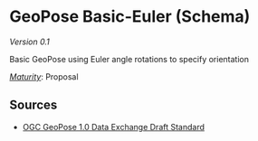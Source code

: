 # GeoPose Basic-Euler (Schema)

*Version 0.1*

Basic GeoPose using Euler angle rotations to specify orientation

[*Maturity*](https://github.com/cportele/ogcapi-building-blocks#building-block-maturity): Proposal

## Sources

* [OGC GeoPose 1.0 Data Exchange Draft Standard](https://docs.ogc.org/dis/21-056r10/21-056r10.html)
